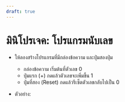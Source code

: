 ```yaml
---
draft: true
---
```


<script setup>
  import HtmlOutput from './components/HtmlOutput.vue'
</script>

# มินิโปรเจค: โปรแกรมนับเลข

- ให้ลองสร้างโปรแกรมที่มีกล่องข้อความ และปุ่มสองปุ่ม

  - กล่องข้อความ เริ่มต้นที่ตัวเลข 0
  - ปุ่มแรก (+) กดแล้วตัวเลขจะเพิ่มขึ้น 1
  - ปุ่มที่สอง (Reset) กดแล้วรีเซ็ตตัวเลขกลับไปเป็น 0

- ตัวอย่าง:

  <HtmlOutput src="/js/mini-projects/counter.html" :height="192" />
